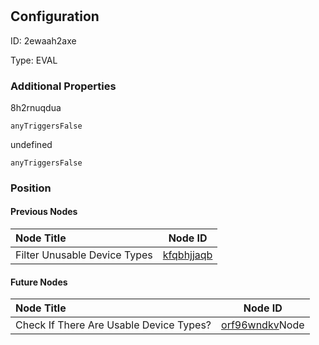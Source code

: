 # 
## Configuration
ID:  2ewaah2axe

Type: EVAL 







### Additional Properties
8h2rnuqdua
```string 
anyTriggersFalse
```


undefined
```string 
anyTriggersFalse
```





### Position

#### Previous Nodes
| Node Title | Node ID |
| :------------- | ------------ |
| Filter Unusable Device Types | [kfqbhjjaqb](./kfqbhjjaqb.md) | 
 
 #### Future Nodes
| Node Title | Node ID |
| :------------- | ------------ |
| Check If There Are Usable Device Types? |[orf96wndkv](./orf96wndkv.md)Node |[8h2rnuqdua](./8h2rnuqdua.md) | 
